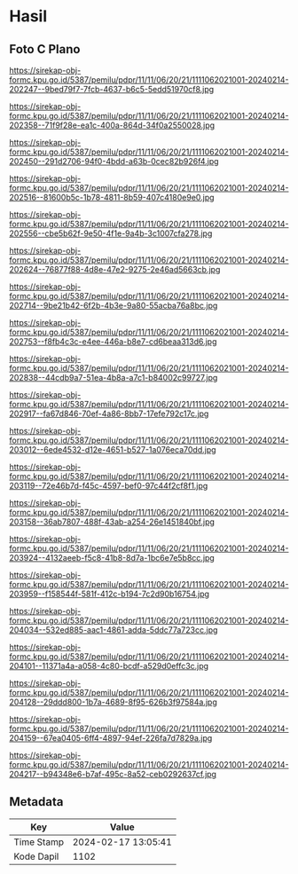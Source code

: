 # Hasil

## Foto C Plano

https://sirekap-obj-formc.kpu.go.id/5387/pemilu/pdpr/11/11/06/20/21/1111062021001-20240214-202247--9bed79f7-7fcb-4637-b6c5-5edd51970cf8.jpg

https://sirekap-obj-formc.kpu.go.id/5387/pemilu/pdpr/11/11/06/20/21/1111062021001-20240214-202358--71f9f28e-ea1c-400a-864d-34f0a2550028.jpg

https://sirekap-obj-formc.kpu.go.id/5387/pemilu/pdpr/11/11/06/20/21/1111062021001-20240214-202450--291d2706-94f0-4bdd-a63b-0cec82b926f4.jpg

https://sirekap-obj-formc.kpu.go.id/5387/pemilu/pdpr/11/11/06/20/21/1111062021001-20240214-202516--81600b5c-1b78-4811-8b59-407c4180e9e0.jpg

https://sirekap-obj-formc.kpu.go.id/5387/pemilu/pdpr/11/11/06/20/21/1111062021001-20240214-202556--cbe5b62f-9e50-4f1e-9a4b-3c1007cfa278.jpg

https://sirekap-obj-formc.kpu.go.id/5387/pemilu/pdpr/11/11/06/20/21/1111062021001-20240214-202624--76877f88-4d8e-47e2-9275-2e46ad5663cb.jpg

https://sirekap-obj-formc.kpu.go.id/5387/pemilu/pdpr/11/11/06/20/21/1111062021001-20240214-202714--9be21b42-6f2b-4b3e-9a80-55acba76a8bc.jpg

https://sirekap-obj-formc.kpu.go.id/5387/pemilu/pdpr/11/11/06/20/21/1111062021001-20240214-202753--f8fb4c3c-e4ee-446a-b8e7-cd6beaa313d6.jpg

https://sirekap-obj-formc.kpu.go.id/5387/pemilu/pdpr/11/11/06/20/21/1111062021001-20240214-202838--44cdb9a7-51ea-4b8a-a7c1-b84002c99727.jpg

https://sirekap-obj-formc.kpu.go.id/5387/pemilu/pdpr/11/11/06/20/21/1111062021001-20240214-202917--fa67d846-70ef-4a86-8bb7-17efe792c17c.jpg

https://sirekap-obj-formc.kpu.go.id/5387/pemilu/pdpr/11/11/06/20/21/1111062021001-20240214-203012--6ede4532-d12e-4651-b527-1a076eca70dd.jpg

https://sirekap-obj-formc.kpu.go.id/5387/pemilu/pdpr/11/11/06/20/21/1111062021001-20240214-203119--72e46b7d-f45c-4597-bef0-97c44f2cf8f1.jpg

https://sirekap-obj-formc.kpu.go.id/5387/pemilu/pdpr/11/11/06/20/21/1111062021001-20240214-203158--36ab7807-488f-43ab-a254-26e1451840bf.jpg

https://sirekap-obj-formc.kpu.go.id/5387/pemilu/pdpr/11/11/06/20/21/1111062021001-20240214-203924--4132aeeb-f5c8-41b8-8d7a-1bc6e7e5b8cc.jpg

https://sirekap-obj-formc.kpu.go.id/5387/pemilu/pdpr/11/11/06/20/21/1111062021001-20240214-203959--f158544f-581f-412c-b194-7c2d90b16754.jpg

https://sirekap-obj-formc.kpu.go.id/5387/pemilu/pdpr/11/11/06/20/21/1111062021001-20240214-204034--532ed885-aac1-4861-adda-5ddc77a723cc.jpg

https://sirekap-obj-formc.kpu.go.id/5387/pemilu/pdpr/11/11/06/20/21/1111062021001-20240214-204101--11371a4a-a058-4c80-bcdf-a529d0effc3c.jpg

https://sirekap-obj-formc.kpu.go.id/5387/pemilu/pdpr/11/11/06/20/21/1111062021001-20240214-204128--29ddd800-1b7a-4689-8f95-626b3f97584a.jpg

https://sirekap-obj-formc.kpu.go.id/5387/pemilu/pdpr/11/11/06/20/21/1111062021001-20240214-204159--67ea0405-6ff4-4897-94ef-226fa7d7829a.jpg

https://sirekap-obj-formc.kpu.go.id/5387/pemilu/pdpr/11/11/06/20/21/1111062021001-20240214-204217--b94348e6-b7af-495c-8a52-ceb0292637cf.jpg


## Metadata

| Key        | Value               |
| ---------- | ------------------- |
| Time Stamp | 2024-02-17 13:05:41 |
| Kode Dapil | 1102                |



